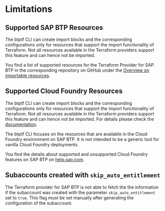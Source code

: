 # Limitations

## Supported SAP BTP Resources

The btptf CLI can create import blocks and the corresponding configurations only for resources that support the import functionality of Terraform. Not all resources available in the Terraform providers support this feature and can hence not be imported.

You find a list of supported resources for the Terraform Provider for SAP BTP in the corresponding repository on GitHub under the [Overview on importable resources](https://github.com/SAP/terraform-provider-btp/blob/main/guides/IMPORT.md).

## Supported Cloud Foundry Resources

The btptf CLI can create import blocks and the corresponding configurations only for resources that support the import functionality of Terraform. Not all resources available in the Terraform providers support this feature and can hence not be imported. For details please check the [documentation](https://registry.terraform.io/providers/cloudfoundry/cloudfoundry/latest).

The btptf CLI focuses on the resources that are available in the Cloud Foundry environment on SAP BTP. It is not intended to be a generic tool for vanilla Cloud Foundry deployments.

You find the details about supported and unsupported Cloud Foundry features on SAP BTP on [help.sap.com](https://help.sap.com/docs/btp/sap-business-technology-platform/cloud-foundry-environment#supported-and-unsupported-cloud-foundry-features).

## Subaccounts created with `skip_auto_entitlement`

The Terraform provider for SAP BTP is not able to fetch the the information if the subaccount was created with the parameter `skip_auto_entitlement` set to `true`. This flag must be set manually after generating the configuration of the subaccount.
